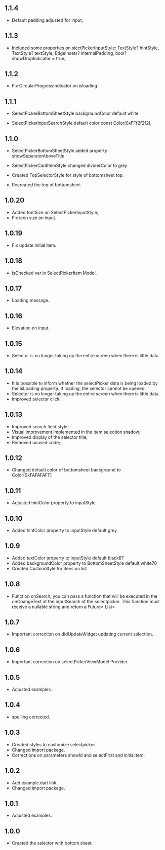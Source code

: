 ## 1.1.4

* Default padding adjusted for input;

## 1.1.3

* Included some properties on slectPickerInputStyle: TextStyle? hintStyle, TextStyle? textStyle,
  EdgeInsets? internalPadding, bool? showDropIndicator = true;

## 1.1.2

* Fix CircularProgressIndicator on isloading

## 1.1.1

* SelectPickerBottomSheetStyle backgroundColor default white

* SelectPickerInputSearchStyle default color const Color(0xFFf2f2f2),

## 1.1.0

* SelectPickerBottomSheetStyle added property showSeparatorAboveTitle

* SelectPickerCardItemStyle changed dividerColor to grey

* Created TopSelectorStyle for style of bottomsheet top.

* Recreated the top of bottomsheet

## 1.0.20

* Added fontSize on SelectPickerInputStyle;
* Fix icon size on input.

## 1.0.19

* Fix update initial item.

## 1.0.18

* isChecked var in SelectPickerItem Model.

## 1.0.17

* Loading message.

## 1.0.16

* Elevation on input.

## 1.0.15

* Selector is no longer taking up the entire screen when there is little data.

## 1.0.14

* It is possible to inform whether the selectPicker data is being loaded by the isLoading property.
  If loading, the selector cannot be opened.
* Selector is no longer taking up the entire screen when there is little data.
* Improved selector click.

## 1.0.13

* Improved search field style;
* Visual improvement implemented in the item selection shadow;
* Improved display of the selector title;
* Removed unused code;

## 1.0.12

* Changed default color of bottomsheet background to Color(0xFAFAFAFF)

## 1.0.11

* Adjusted hintColor property to inputStyle

## 1.0.10

* Added hintColor property to inputStyle default grey

## 1.0.9

* Added textColor property to inputStyle default black87
* Added backgroundColor property to BottomSheetStyle default white70
* Created CustomStyle for itens on list

## 1.0.8

* Function onSearch, you can pass a function that will be executed in the onChangeText of the
  inputSearch of the selectpicker. This function must receive a nullable string and return a Future<
  List<SelectPickerItem>>

## 1.0.7

* Important correction on didUpdateWidget updating current selection.

## 1.0.6

* Important correction on selectPickerViewModel Provider.

## 1.0.5

* Adjusted examples.

## 1.0.4

* spelling corrected.

## 1.0.3

* Created styles to customize selectpicker.
* Changed import package.
* Corrections on parameters showId and selectFirst and initialItem.

## 1.0.2

* Add example.dart link.
* Changed import package.

## 1.0.1

* Adjusted examples.

## 1.0.0

* Created the selector with bottom sheet. 
